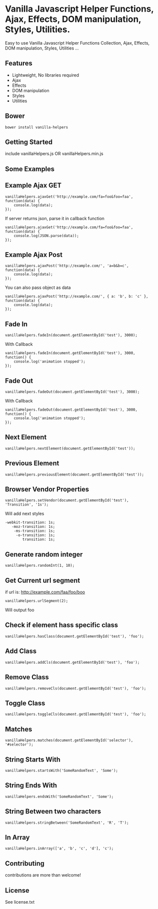 # Vanilla Javascript Helper Functions, Ajax, Effects, DOM manipulation, Styles, Utilities. 

Easy to use Vanilla Javascript Helper Functions Collection, Ajax, Effects, DOM manipulation, Styles, Utilities ...

## Features

- Lightweight, No libraries required
- Ajax
- Effects
- DOM manipulation 
- Styles
- Utilities

## Bower

````
bower install vanilla-helpers
````

## Getting Started

include vanillaHelpers.js OR vanillaHelpers.min.js


## Some Examples


## Example Ajax GET

````
vanillaHelpers.ajaxGet('http://example.com/fa=foo&foo=faa', function(data) {
	console.log(data);
});
````

If server returns json, parse it in callback function

````
vanillaHelpers.ajaxGet('http://example.com/fa=foo&foo=faa', function(data) {
	console.log(JSON.parse(data));
});
````

## Example Ajax Post

````
vanillaHelpers.ajaxPost('http://example.com/', 'a=b&b=c', function(data) {
	console.log(data);
});
````

You can also pass object as data

````
vanillaHelpers.ajaxPost('http://example.com/', { a: 'b', b: 'c' }, function(data) {
	console.log(data);
});
````

## Fade In

````
vanillaHelpers.fadeIn(document.getElementById('test'), 3000);

````

With Callback

````
vanillaHelpers.fadeIn(document.getElementById('test'), 3000, function() {
	console.log('animation stopped');
});

````

## Fade Out

````
vanillaHelpers.fadeOut(document.getElementById('test'), 3000);

````

With Callback

````
vanillaHelpers.fadeOut(document.getElementById('test'), 3000, function() {
	console.log('animation stopped');
});

````

## Next Element

````
vanillaHelpers.nextElement(document.getElementById('test'));
````

## Previous Element

````
vanillaHelpers.previousElement(document.getElementById('test'));
````

## Browser Vendor Properties

````
vanillaHelpers.setVendor(document.getElementById('test'), 'Transition', '1s');

````

Will add next styles

````
-webkit-transition: 1s;
   -moz-transition: 1s;
    -ms-transition: 1s;
     -o-transition: 1s;
        transition: 1s;
````

## Generate random integer

````
vanillaHelpers.randomInt(1, 10);
````

## Get Current url segment

if url is: http://example.com/faa/foo/boo

````
vanillaHelpers.urlSegment(2);
````

Will output foo

## Check if element hass specific class

````
vanillaHelpers.hasClass(document.getElementById('test'), 'foo');
````

## Add Class

````
vanillaHelpers.addCls(document.getElementById('test'), 'foo');
````

## Remove Class

````
vanillaHelpers.removeCls(document.getElementById('test'), 'foo');
````

## Toggle Class

````
vanillaHelpers.toggleCls(document.getElementById('test'), 'foo');
````

## Matches

````
vanillaHelpers.matches(document.getElementById('selector'), '#selector');
````

## String Starts With

````
vanillaHelpers.startsWith('SomeRandomText', 'Some');
````

## String Ends With

````
vanillaHelpers.endsWith('SomeRandomText', 'Some');
````

## String Between two characters

````
vanillaHelpers.stringBetween('SomeRandomText', 'R', 'T');
````

## In Array

````
vanillaHelpers.inArray(['a', 'b', 'c', 'd'], 'c');
````

## Contributing

contributions are more than welcome!

## License

See license.txt